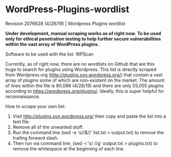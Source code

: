 # WordPress-Plugins-wordlist
Revision 2076628 (4/28/19) | Wordpress Plugins wordlist

<b>Under development, manual scraping works as of right now.</b>
<b>To be used only for ethical penetration testing to help further secure vulnerabilities within the vast array of WordPress plugins.</b>

Software to be used with the list: WPScan

Currently, as of right now, there are no wordlists on Github that are this huge to search for plugins using Wordpress. This list is directly scraped from Wordpress.org (http://plugins.svn.wordpress.org/) that contain a vast array of plugins some of which are non-existent on the market. The amount of lines within the file is 80,086 (4/28/19) and there are only 55,055 plugins according to https://wordpress.org/plugins/. Ideally, this is super helpful for reconnaissance.

How to scrape your own list:
1. Visit http://plugins.svn.wordpress.org/ then copy and paste the list into a text file.
2. Remove all of the unwanted stuff.
3. Run the command line (sed -e 's/\/$//' list.txt > output.txt) to remove the trailing forward slash.
4. Then run via command line, (sed -i 's/ //g' output.txt > plugins.txt) to remove the whitespace at the beginning of each line.
